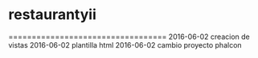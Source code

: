 # restaurantyii
==================================
2016-06-02	creacion de vistas
2016-06-02	plantilla html
2016-06-02	cambio proyecto phalcon

